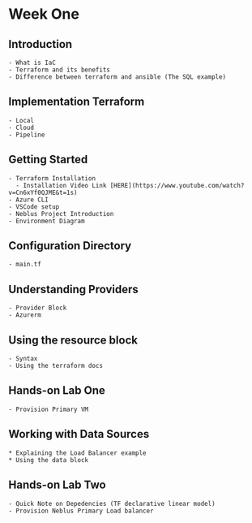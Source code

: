 # Week One

## Introduction
    - What is IaC
    - Terraform and its benefits
    - Difference between terraform and ansible (The SQL example)

## Implementation Terraform 
    - Local 
    - Cloud 
    - Pipeline

## Getting Started
    - Terraform Installation
      - Installation Video Link [HERE](https://www.youtube.com/watch?v=Cn6xYf0QJME&t=1s)
    - Azure CLI 
    - VSCode setup 
    - Neblus Project Introduction
    - Environment Diagram

## Configuration Directory
    - main.tf

## Understanding Providers
    - Provider Block
    - Azurerm

## Using the resource block
    - Syntax
    - Using the terraform docs

## Hands-on Lab One
    - Provision Primary VM

## Working with Data Sources
    * Explaining the Load Balancer example
    * Using the data block

## Hands-on Lab Two
    - Quick Note on Depedencies (TF declarative linear model)
    - Provision Neblus Primary Load balancer



<!-- Week Two
Variables example 2
Dependencies
Output Variables
State file


Week Three
Lifecycle rules
Loops in terraform
Version constrain

Week Four
Terraform Modules
Terraform Functions
Capstone project

The big picture for the learning series should be as follows. 
A traffic manager, two Load balacers at the backend for DC and DR, and two VMs at the backend of the LB running IIS server 
and a simple webpage.

Installation: https://www.youtube.com/watch?v=Cn6xYf0QJME&t=1s -->
